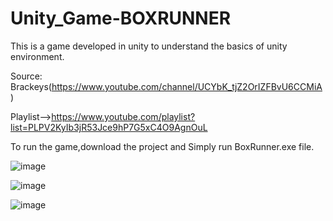 # Unity_Game-BOXRUNNER
This is a game developed in unity to understand the basics of unity environment. 

Source:
Brackeys(https://www.youtube.com/channel/UCYbK_tjZ2OrIZFBvU6CCMiA)

Playlist-->https://www.youtube.com/playlist?list=PLPV2KyIb3jR53Jce9hP7G5xC4O9AgnOuL

To run the game,download the project and Simply run BoxRunner.exe file.

![image](https://user-images.githubusercontent.com/36453230/97415566-6c86e500-192b-11eb-8127-d85f1b1ad61f.png)


![image](https://user-images.githubusercontent.com/36453230/97415753-9b04c000-192b-11eb-90e7-851f9450f350.png)


![image](https://user-images.githubusercontent.com/36453230/97415787-a3f59180-192b-11eb-8cc3-bc284767c1f2.png)

